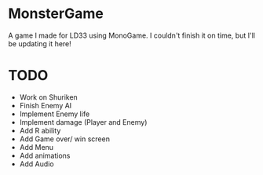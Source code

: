# MonsterGame
A game I made for LD33 using MonoGame. I couldn't finish it on time, but I'll be updating it here!

# TODO 
- Work on Shuriken
- Finish Enemy AI
- Implement Enemy life
- Implement damage (Player and Enemy)
- Add R ability
- Add Game over/ win screen
- Add Menu
- Add animations
- Add Audio
